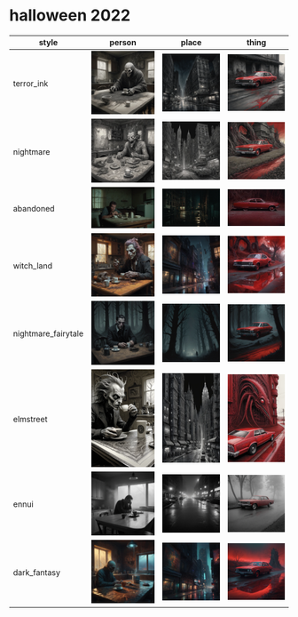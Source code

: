# halloween 2022

| style | person | place | thing |
| --- | --- | --- | --- |
| terror_ink | ![](/images/terror_ink_person.webp?raw=true) | ![](/images/terror_ink_place.webp?raw=true) | ![](/images/terror_ink_thing.webp?raw=true) |
| nightmare | ![](/images/nightmare_person.webp?raw=true) | ![](/images/nightmare_place.webp?raw=true) | ![](/images/nightmare_thing.webp?raw=true) |
| abandoned | ![](/images/abandoned_person.webp?raw=true) | ![](/images/abandoned_place.webp?raw=true) | ![](/images/abandoned_thing.webp?raw=true) |
| witch_land | ![](/images/witch_land_person.webp?raw=true) | ![](/images/witch_land_place.webp?raw=true) | ![](/images/witch_land_thing.webp?raw=true) |
| nightmare_fairytale | ![](/images/nightmare_fairytale_person.webp?raw=true) | ![](/images/nightmare_fairytale_place.webp?raw=true) | ![](/images/nightmare_fairytale_thing.webp?raw=true) |
| elmstreet | ![](/images/elmstreet_person.webp?raw=true) | ![](/images/elmstreet_place.webp?raw=true) | ![](/images/elmstreet_thing.webp?raw=true) |
| ennui | ![](/images/ennui_person.webp?raw=true) | ![](/images/ennui_place.webp?raw=true) | ![](/images/ennui_thing.webp?raw=true) |
| dark_fantasy | ![](/images/dark_fantasy_person.webp?raw=true) | ![](/images/dark_fantasy_place.webp?raw=true) | ![](/images/dark_fantasy_thing.webp?raw=true) |